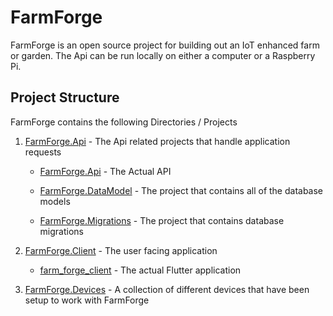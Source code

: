 # FarmForge
FarmForge is an open source project for building out an IoT enhanced farm or garden. The Api can be run locally on either a computer or a Raspberry Pi.

## Project Structure
FarmForge contains the following Directories / Projects
1. [FarmForge.Api](https://github.com/StrykerDG/FarmForge/tree/master/FarmForge.Api) - The Api related projects that handle application requests

    - [FarmForge.Api](https://github.com/StrykerDG/FarmForge/tree/master/FarmForge.Api/FarmForge.Api) - The Actual API

    - [FarmForge.DataModel](https://github.com/StrykerDG/FarmForge/tree/master/FarmForge.Api/FarmForge.DataModel) - The project that contains all of the database models

    - [FarmForge.Migrations](https://github.com/StrykerDG/FarmForge/tree/master/FarmForge.Api/FarmForge.Migrations) - The project that contains database migrations

2. [FarmForge.Client]() - The user facing application

    - [farm_forge_client]() - The actual Flutter application

3. [FarmForge.Devices]() - A collection of different devices that have been setup to work with FarmForge